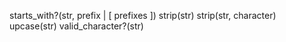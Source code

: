 

starts_with?(str, prefix | [ prefixes ])
strip(str)
strip(str, character)
upcase(str)
valid_character?(str)






